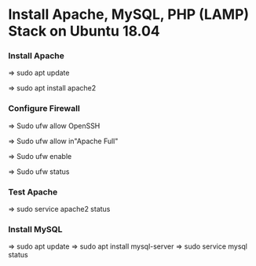 # Install Apache, MySQL, PHP (LAMP) Stack on Ubuntu 18.04

### Install Apache

=> sudo apt update 

=> sudo apt install apache2

### Configure Firewall

=> Sudo ufw allow OpenSSH

=> Sudo ufw allow in"Apache Full"

=> Sudo ufw enable

=> Sudo ufw status


### Test Apache

=> sudo service apache2 status

### Install MySQL

=> sudo apt update
=> sudo apt install mysql-server
=> sudo service mysql status

